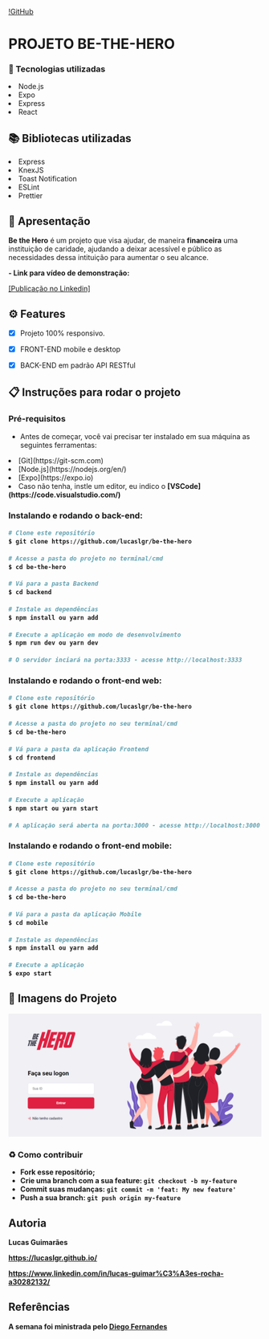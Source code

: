 <a href="./LICENSE">[!GitHub](https://img.shields.io/badge/license-MIT-green)</a>

# PROJETO BE-THE-HERO

### :rocket: Tecnologias utilizadas

<li>Node.js</li>
<li>Expo</li>
<li>Express</li>
<li>React</li>

## :books: Bibliotecas utilizadas

<li>Express</li>
<li>KnexJS</li>
<li>Toast Notification</li>
<li>ESLint</li>
<li>Prettier</li>

## :loudspeaker: Apresentação

**Be the Hero** é um projeto que visa ajudar, de maneira **financeira** uma instituição de caridade, ajudando a deixar acessível e público as necessidades dessa intituição para aumentar o seu alcance.

<b>- Link para vídeo de demonstração:</b> 

[[Publicação no Linkedin]](https://www.linkedin.com/posts/lucas-guimar%C3%A3es-rocha-a30282132_semanaomnistack11-rocketseat-semanaomnistack-activity-6649410671568044032--S4M)

## ⚙ Features

- [x] Projeto 100% responsivo.

- [x] FRONT-END mobile e desktop

- [x] BACK-END em padrão API RESTful

## :clipboard: Instruções para rodar o projeto

### Pré-requisitos

- Antes de começar, você vai precisar ter instalado em sua máquina as seguintes ferramentas:

<li>[Git](https://git-scm.com)</li>
<li>[Node.js](https://nodejs.org/en/)</li>
<li>[Expo](https://expo.io)</li>
<li>Caso não tenha, instle um editor, eu indico o <b>[VSCode](https://code.visualstudio.com/)</li>

### Instalando e rodando o back-end:

```bash
# Clone este repositório
$ git clone https://github.com/lucaslgr/be-the-hero

# Acesse a pasta do projeto no terminal/cmd
$ cd be-the-hero

# Vá para a pasta Backend
$ cd backend

# Instale as dependências
$ npm install ou yarn add

# Execute a aplicação em modo de desenvolvimento
$ npm run dev ou yarn dev

# O servidor inciará na porta:3333 - acesse http://localhost:3333 
```

### Instalando e rodando o front-end web:

```bash
# Clone este repositório
$ git clone https://github.com/lucaslgr/be-the-hero

# Acesse a pasta do projeto no seu terminal/cmd
$ cd be-the-hero

# Vá para a pasta da aplicação Frontend
$ cd frontend

# Instale as dependências
$ npm install ou yarn add

# Execute a aplicação
$ npm start ou yarn start

# A aplicação será aberta na porta:3000 - acesse http://localhost:3000
```

### Instalando e rodando o front-end mobile:

```bash
# Clone este repositório
$ git clone https://github.com/lucaslgr/be-the-hero

# Acesse a pasta do projeto no seu terminal/cmd
$ cd be-the-hero

# Vá para a pasta da aplicação Mobile
$ cd mobile

# Instale as dependências
$ npm install ou yarn add

# Execute a aplicação
$ expo start
```
## :flower_playing_cards: Imagens do Projeto

![Imagem do projeto](https://github.com/lucaslgr/be-the-hero/blob/master/screenshot/be-the-hero-1.png)

### :recycle: Como contribuir

- Fork esse repositório;
- Crie uma branch com a sua feature: `git checkout -b my-feature`
- Commit suas mudanças: `git commit -m 'feat: My new feature'`
- Push a sua branch: `git push origin my-feature`

## Autoria

Lucas Guimarães

https://lucaslgr.github.io/

https://www.linkedin.com/in/lucas-guimar%C3%A3es-rocha-a30282132/

## Referências

A semana foi ministrada pelo [Diego Fernandes](https://github.com/diego3g)
